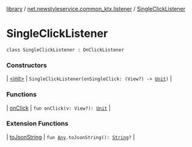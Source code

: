 [library](../../index.md) / [net.newstyleservice.common_ktx.listener](../index.md) / [SingleClickListener](./index.md)

# SingleClickListener

`class SingleClickListener : OnClickListener`

### Constructors

| [&lt;init&gt;](-init-.md) | `SingleClickListener(onSingleClick: (View?) -> `[`Unit`](https://kotlinlang.org/api/latest/jvm/stdlib/kotlin/-unit/index.html)`)` |

### Functions

| [onClick](on-click.md) | `fun onClick(v: View?): `[`Unit`](https://kotlinlang.org/api/latest/jvm/stdlib/kotlin/-unit/index.html) |

### Extension Functions

| [toJsonString](../../net.newstyleservice.common_ktx.extension/kotlin.-any/to-json-string.md) | `fun `[`Any`](https://kotlinlang.org/api/latest/jvm/stdlib/kotlin/-any/index.html)`.toJsonString(): `[`String`](https://kotlinlang.org/api/latest/jvm/stdlib/kotlin/-string/index.html)`?` |


